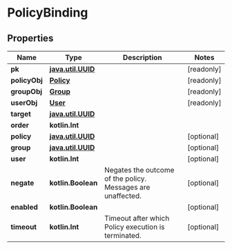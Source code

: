 
# PolicyBinding

## Properties
Name | Type | Description | Notes
------------ | ------------- | ------------- | -------------
**pk** | [**java.util.UUID**](java.util.UUID.md) |  |  [readonly]
**policyObj** | [**Policy**](Policy.md) |  |  [readonly]
**groupObj** | [**Group**](Group.md) |  |  [readonly]
**userObj** | [**User**](User.md) |  |  [readonly]
**target** | [**java.util.UUID**](java.util.UUID.md) |  | 
**order** | **kotlin.Int** |  | 
**policy** | [**java.util.UUID**](java.util.UUID.md) |  |  [optional]
**group** | [**java.util.UUID**](java.util.UUID.md) |  |  [optional]
**user** | **kotlin.Int** |  |  [optional]
**negate** | **kotlin.Boolean** | Negates the outcome of the policy. Messages are unaffected. |  [optional]
**enabled** | **kotlin.Boolean** |  |  [optional]
**timeout** | **kotlin.Int** | Timeout after which Policy execution is terminated. |  [optional]



